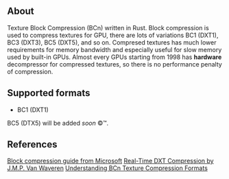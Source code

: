 ## About

Texture Block Compression (BCn) written in Rust. Block compression is used to compress textures for GPU, 
there are lots of variations BC1 (DXT1), BC3 (DXT3), BC5 (DXT5), and so on. Compresed textures has much
lower requirements for memory bandwidth and especially useful for slow memory used by built-in GPUs.
Almost every GPUs starting from 1998 has **hardware** decompressor for compressed textures, so there is
no performance penalty of compression.

## Supported formats

- BC1 (DXT1)

BC5 (DTX5) will be added _soon_ ©™.

## References

[Block compression guide from Microsoft](https://docs.microsoft.com/en-us/windows/win32/direct3d10/d3d10-graphics-programming-guide-resources-block-compression)
[Real-Time DXT Compression by J.M.P. Van Waveren](https://www.researchgate.net/publication/259000525_Real-Time_DXT_Compression)
[Understanding BCn Texture Compression Formats](https://www.reedbeta.com/blog/understanding-bcn-texture-compression-formats/)